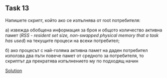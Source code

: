 ## Task 13

Напишете скрипт, който ако се изпълнява от root потребителя:

а) извежда обобщена информация за броя и общото количество активна памет (*RSS - resident set size, non-swapped physical
memory that a task has used*) на текущите процеси на всеки потребител;

б) ако процесът с най-голяма активна памет на даден потребител използва два пъти повече памет от средното за потребителя,
то скриптът да прекратява изпълнението му по подходящ начин

[Solution](https://github.com/Svetlin12/Linux-Shell-and-C-files/blob/master/FMITasks/Task13-Solution.sh)
